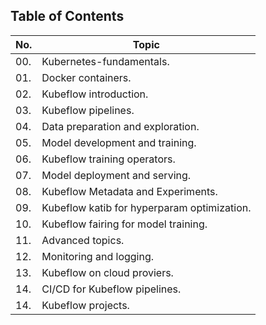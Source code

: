## Table of Contents

| No. | Topic                                                      |
| --- | ---------------------------------------------------------- 
| 00. |  Kubernetes-fundamentals.|
  01. |  Docker containers.|
  02. |  Kubeflow introduction.|
  03. |  Kubeflow pipelines.|
  04. |  Data preparation and exploration.|
| 05. |  Model development and training.|
  06. |  Kubeflow training operators.|
  07. |  Model deployment and serving.|
  08. |  Kubeflow Metadata and Experiments.|
  09. |  Kubeflow katib for hyperparam optimization.|
  10. |  Kubeflow fairing for model training.|
  11. |  Advanced topics.|
  12. |  Monitoring and logging.|
  13. |  Kubeflow on cloud proviers.|
  14. |  CI/CD for Kubeflow pipelines.|
  14. |  Kubeflow projects.|
  